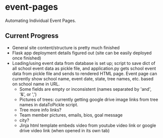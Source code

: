 # event-pages
Automating Individual Event Pages.

## Current Progress
- General site content/structure is pretty much finished
- Flask app deployment details figured out (site can be easily deployed once finished)
- Loading/using event data from database is set up; script to save dict of all school event data as pickle file, and application.py gets school event data from pickle file and sends to rendered HTML page. Event page can currently show school name, event date, state, tree names, etc. based on school name in URL.
    - Some fields are empty or inconsistent (names separated by 'and', '&', or ',')
    - Pictures of trees: currently getting google drive image links from tree names in dataToPickle script. 
    - Tree more info links?
    - Team member pictures, emails, bios, goal message
    - city?
    - Jinja html template embeds video from youtube video link or google drive video link (when opened in its own tab)
